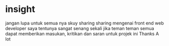 # insight
jangan lupa 
untuk semua nya 
skuy sharing sharing mengenai front end web developer
saya tentunya sangat senang sekali jika teman teman semua dapat memberikan masukan, kritikan dan saran untuk projek ini
Thanks A lot 
